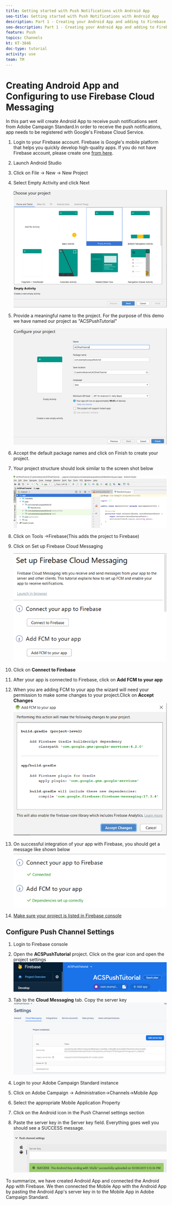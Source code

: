 ```yaml
---
title: Getting started with Push Notifications with Android App
seo-title: Getting started with Push Notifications with Android App
description: Part 1 - Creating your Android App and adding to Firebase. 
seo-description: Part 1 - Creating your Android App and adding to Firebase
feature: Push
topics: Channels
kt: KT-3846
doc-type: tutorial
activity: use
team: TM
---
```


# Creating Android App and Configuring to use Firebase Cloud Messaging

In this part we will create Android App to receive push notifications sent from Adobe Campaign Standard.In order to receive the push notifications, app needs to be registered with Google's Firebase Cloud Service.

1. Login to your Firebase account. Firebase is Google's mobile platform that helps you quickly develop high-quality apps. If you do not have Firebase account, please create one [from here](https://firebase.google.com).
2. Launch Android Studio
3. Click on File -> New -> New Project
4. Select Empty Activity and click Next

    ![android-project](assets/android-project.PNG)
5. Provide a meaningful name to the project. For the purpose of this demo we have named our project as "ACSPushTutorial"
 
     ![android-project-configuration](assets/android-project-configuration.PNG)
6. Accept the default package names and click on Finish to create your project.
7. Your project structure should look similar to the screen shot below
 
     ![android-project-structure](assets/android-project-structure.PNG)
8. Click on Tools ->Firebase(This adds the project to Firebase)
9. Click on Set up Firebase Cloud Messaging
    
     ![setup firebase](assets/android-project-firebase-messaging.PNG)
10. Click on **Connect to Firebase**
11. After your app is connected to Firebase, click on **Add FCM to your app**
12. When you are adding FCM to your app the wizard will need your permission to make some changes to your project.Click on **Accept Changes**
 ![add-fcm-to-your-app](assets/firebase-add-fcm-to-app.PNG)
13. On successful integration of your app with Firebase, you should get a message like shown below
 ![fcm-successfull](assets/android-firebase-success.PNG)
14. [Make sure your project is listed in Firebase console](https://console.firebase.google.com/)

## Configure Push Channel Settings

1. Login to Firebase console
2. Open the **ACSPushTutorial** project. Click on the gear icon and open the project settings 
    ![project-settings](assets/firebase-project-settings.PNG)

3. Tab to the **Cloud Messaging** tab. Copy the server key
    ![server-key](assets/firebase-server-key.PNG)
 4. Login to your Adobe Campaign Standard instance
 5. Click on Adobe Campaign -> Administration->Channels->Mobile App
 6. Select the appropriate Mobile Application Property
 7. Click on the Android icon in the Push Channel settings section
9. Paste the server key in the Server key field. Everything goes well you should see a SUCCESS message.
    ![push-channel-settings](assets/push-channel-settings.PNG)

To summarize, we have created Android App and connected the Android App with Firebase. We then connected the Mobile App with the Android App by pasting the Android App's server key in to the Mobile App in Adobe Campaign Standard.

